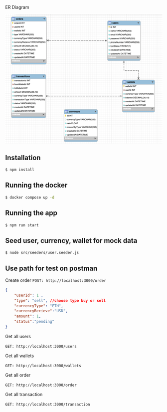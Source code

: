 ER Diagram

![Alt Text](/image/image.png)

## Installation

```bash
$ npm install
```

## Running the docker

```bash
$ docker compose up -d
```

## Running the app

```bash
$ npm run start
```

## Seed user, currency, wallet for mock data
```bash
$ node src/seeders/user.seeder.js    
```
## Use path for test on postman

Create order 
`POST: http://localhost:3000/order`
```json
{
    "userId": 1 ,
    "type": "sell", //choose type buy or sell
    "currencyType": "ETH",
    "currencyRecieve":"USD",
    "amount": 1,
    "status":"pending"
}
```


Get all users

`GET: http://localhost:3000/users` 

Get all wallets

`GET: http://localhost:3000/wallets`

Get all order

`GET: http://localhost:3000/order`

Get all transaction

`GET: http://localhost:3000/transaction`




